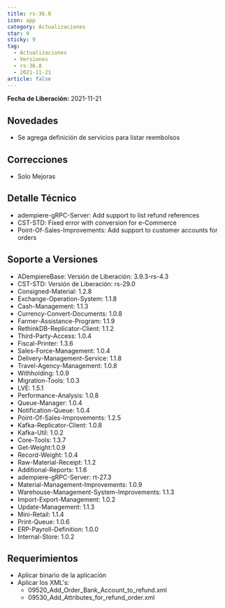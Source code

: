 ```yaml
---
title: rs-36.8
icon: app
category: Actualizaciones
star: 9
sticky: 9
tag:
  - Actualizaciones
  - Versiones
  - rs-36.8
  - 2021-11-21
article: false
---
```


**Fecha de Liberación:** 2021-11-21

## Novedades

- Se agrega definición de servicios para listar reembolsos

## Correcciones

- Solo Mejoras

## Detalle Técnico

- adempiere-gRPC-Server: Add support to list refund references
- CST-STD: Fixed error with conversion for e-Commerce
- Point-Of-Sales-Improvements: Add support to customer accounts for orders

## Soporte a Versiones

- ADempiereBase: Versión de Liberación: 3.9.3-rs-4.3
- CST-STD: Versión de Liberación: rs-29.0
- Consigned-Material: 1.2.8
- Exchange-Operation-System: 1.1.8
- Cash-Management: 1.1.3
- Currency-Convert-Documents: 1.0.8
- Farmer-Assistance-Program: 1.1.9
- RethinkDB-Replicator-Client: 1.1.2
- Third-Party-Access: 1.0.4
- Fiscal-Printer: 1.3.6
- Sales-Force-Management: 1.0.4
- Delivery-Management-Service: 1.1.8
- Travel-Agency-Management: 1.0.8
- Withholding: 1.0.9
- Migration-Tools: 1.0.3
- LVE: 1.5.1
- Performance-Analysis: 1.0.8
- Queue-Manager: 1.0.4
- Notification-Queue: 1.0.4
- Point-Of-Sales-Improvements: 1.2.5
- Kafka-Replicator-Client: 1.0.8
- Kafka-Util: 1.0.2
- Core-Tools: 1.3.7
- Get-Weight:1.0.9
- Record-Weight: 1.0.4
- Raw-Material-Receipt: 1.1.2
- Additional-Reports: 1.1.6
- adempiere-gRPC-Server: rt-27.3
- Material-Management-Improvements: 1.0.9
- Warehouse-Management-System-Improvements: 1.1.3
- Import-Export-Management: 1.0.2
- Update-Management: 1.1.3
- Mini-Retail: 1.1.4
- Print-Queue: 1.0.6
- ERP-Payroll-Definition: 1.0.0
- Internal-Store: 1.0.2

## Requerimientos

- Aplicar binario de la aplicación
- Aplicar los XML's:
  - 09520_Add_Order_Bank_Account_to_refund.xml
  - 09530_Add_Attributes_for_refund_order.xml
